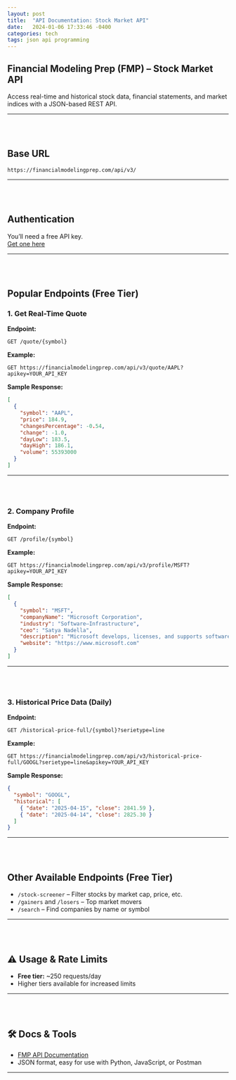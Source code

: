 ```yaml
---
layout: post
title:  "API Documentation: Stock Market API"
date:   2024-01-06 17:33:46 -0400
categories: tech
tags: json api programming
---
```


## Financial Modeling Prep (FMP) – Stock Market API
 

Access real-time and historical stock data, financial statements, and market indices with a JSON-based REST API.<br>

  
---
<br><br>


## Base URL

```
https://financialmodelingprep.com/api/v3/
```

---
<br><br>

## Authentication

You’ll need a free API key.  
[Get one here](https://financialmodelingprep.com/developer/docs/)

---
<br><br>

## Popular Endpoints (Free Tier)

### 1. Get Real-Time Quote

**Endpoint:**

```
GET /quote/{symbol}
```

**Example:**

```
GET https://financialmodelingprep.com/api/v3/quote/AAPL?apikey=YOUR_API_KEY
```

**Sample Response:**

```json
[
  {
    "symbol": "AAPL",
    "price": 184.9,
    "changesPercentage": -0.54,
    "change": -1.0,
    "dayLow": 183.5,
    "dayHigh": 186.1,
    "volume": 55393000
  }
]
```

---
<br><br>
### 2. Company Profile

**Endpoint:**

```
GET /profile/{symbol}
```

**Example:**

```
GET https://financialmodelingprep.com/api/v3/profile/MSFT?apikey=YOUR_API_KEY
```

**Sample Response:**

```json
[
  {
    "symbol": "MSFT",
    "companyName": "Microsoft Corporation",
    "industry": "Software—Infrastructure",
    "ceo": "Satya Nadella",
    "description": "Microsoft develops, licenses, and supports software products...",
    "website": "https://www.microsoft.com"
  }
]
```

---
<br><br>
###  3. Historical Price Data (Daily)

**Endpoint:**

```
GET /historical-price-full/{symbol}?serietype=line
```

**Example:**

```
GET https://financialmodelingprep.com/api/v3/historical-price-full/GOOGL?serietype=line&apikey=YOUR_API_KEY
```

**Sample Response:**

```json
{
  "symbol": "GOOGL",
  "historical": [
    { "date": "2025-04-15", "close": 2841.59 },
    { "date": "2025-04-14", "close": 2825.30 }
  ]
}
```

---
<br><br>
## Other Available Endpoints (Free Tier)

- `/stock-screener` – Filter stocks by market cap, price, etc.
- `/gainers` and `/losers` – Top market movers
- `/search` – Find companies by name or symbol

---
<br><br>
## ⚠️ Usage & Rate Limits

- **Free tier:** ~250 requests/day
- Higher tiers available for increased limits

---
<br><br>
## 🛠️ Docs & Tools

- [FMP API Documentation](https://financialmodelingprep.com/developer/docs)
- JSON format, easy for use with Python, JavaScript, or Postman

---
